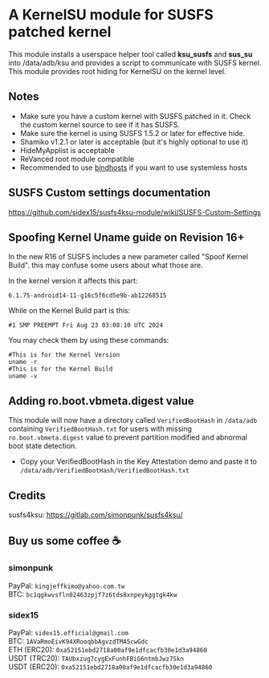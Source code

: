 # A KernelSU module for SUSFS patched kernel #

This module installs a userspace helper tool called **ksu_susfs** and **sus_su** into /data/adb/ksu and provides a script to communicate with SUSFS kernel.
This module provides root hiding for KernelSU on the kernel level.

## Notes
- Make sure you have a custom kernel with SUSFS patched in it. Check the custom kernel source to see if it has SUSFS.
- Make sure the kernel is using SUSFS 1.5.2 or later for effective hide.
- Shamiko v1.2.1 or later is acceptable (but it's highly optional to use it)
- HideMyApplist is acceptable
- ReVanced root module compatible
- Recommended to use [bindhosts](https://github.com/backslashxx/bindhosts) if you want to use systemless hosts

## SUSFS Custom settings documentation
https://github.com/sidex15/susfs4ksu-module/wiki/SUSFS-Custom-Settings

## Spoofing Kernel Uname guide on Revision 16+
In the new R16 of SUSFS includes a new parameter called "Spoof Kernel Build". this may confuse some users about what those are.

In the kernel version it affects this part:
```
6.1.75-android14-11-g16c5f6cd5e9b-ab12268515
```
While on the Kernel Build part is this:
```
#1 SMP PREEMPT Fri Aug 23 03:08:10 UTC 2024
```
You may check them by using these commands:
```
#This is for the Kernel Version
uname -r
#This is for the Kernel Build
uname -v
```

## Adding ro.boot.vbmeta.digest value
This module will now have a directory called `VerifiedBootHash` in `/data/adb` containing `VerifiedBootHash.txt` for users with missing `ro.boot.vbmeta.digest` value to prevent partition modified and abnormal boot state detection. 
- Copy your VerifiedBootHash in the Key Attestation demo and paste it to `/data/adb/VerifiedBootHash/VerifiedBootHash.txt`

## Credits
susfs4ksu: https://gitlab.com/simonpunk/susfs4ksu/

## Buy us some coffee ☕
### simonpunk
PayPal: `kingjeffkimo@yahoo.com.tw`
<br>BTC: `bc1qgkwvsfln02463zpjf7z6tds8xnpeykggtgk4kw`
### sidex15
PayPal: `sidex15.official@gmail.com`
<br>BTC: `1AVaRmoEivK94XRooqbbAgvzdTMA5cwGdc`
<br>ETH (ERC20): `0xa52151ebd2718a00af9e1dfcacfb30e1d3a94860`
<br>USDT (TRC20): `TAUbxzug7cygExFunhFBiG6ntmbJwz7Skn`
<br>USDT (ERC20): 
`0xa52151ebd2718a00af9e1dfcacfb30e1d3a94860`
